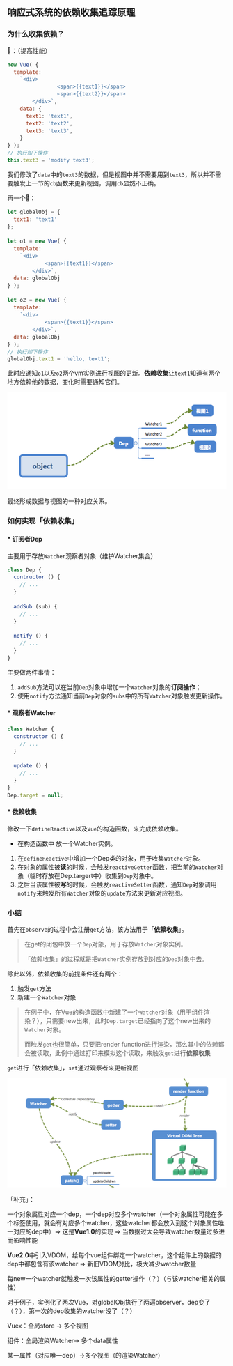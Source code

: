 ## 响应式系统的依赖收集追踪原理



### 为什么收集依赖？

🌰：（提高性能）

```javascript
new Vue( {
  template: 
  	`<div>
				<span>{{text1}}</span>
				<span>{{text2}}</span>
		</div>`,
  	data: {
      text1: 'text1',
      text2: 'text2',
      text3: 'text3',
    }
} );
// 执行如下操作
this.text3 = 'modify text3';
```

我们修改了`data`中的`text3`的数据，但是视图中并不需要用到`text3`，所以并不需要触发上一节的`cb`函数来更新视图，调用`cb`显然不正确。

再一个🌰：

```javascript
let globalObj = {
  text1: 'text1'
};

let o1 = new Vue( {
  template: 
  	`<div>
			<span>{{text1}}</span>
		</div>`,
  data: globalObj
} );

let o2 = new Vue( {
  template: 
  	`<div>
			<span>{{text1}}</span>
		</div>`,
  data: globalObj
} );
// 执行如下操作
globalObj.text1 = 'hello, text1';
```

此时应通知`o1`以及`o2`两个vm实例进行视图的更新。**依赖收集**让`text1`知道有两个地方依赖他的数据，变化时需要通知它们。

![collect.png](./collect.png)

最终形成数据与视图的一种对应关系。



### 如何实现「依赖收集」

#### * 订阅者Dep

主要用于存放`Watcher`观察者对象（维护Watcher集合）

```javascript
class Dep {
  contructor () {
    // ...
  }
  
  addSub (sub) {
    // ...
  }
  
  notify () {
    // ...
  }
}
```

主要做两件事情：

1. `addSub`方法可以在当前`Dep`对象中增加一个`Watcher`对象的**订阅操作**；
2. 使用`notify`方法通知当前`Dep`对象的`subs`中的所有`Watcher`对象触发更新操作。

#### * 观察者Watcher

```javascript
class Watcher {
  constructor () {
    // ...
  }
  
  update () {
    // ...
  }
}
Dep.target = null;
```

#### * 依赖收集

修改一下`defineReactive`以及`Vue`的构造函数，来完成依赖收集。

* 在构造函数中 放一个Watcher实例。

1. 在`defineReactive`中增加一个Dep类的对象，用于收集`Watcher`对象。
2. 在对象的属性被**读**的时候，会触发`reactiveGetter`函数，把当前的`Watcher`对象（临时存放在Dep.targert中）收集到`Dep`对象中。
3. 之后当该属性被**写**的时候，会触发`reactiveSetter`函数，通知`Dep`对象调用`notify`来触发所有`Watcher`对象的`update`方法来更新对应视图。



### 小结

首先在`observe`的过程中会注册`get`方法，该方法用于「**依赖收集**」。

> 在get的闭包中放一个`Dep`对象，用于存放`Watcher`对象实例。
>
> 「依赖收集」的过程就是把`Watcher`实例存放到对应的`Dep`对象中去。

除此以外，依赖收集的前提条件还有两个：

1. 触发`get`方法
2. 新建一个`Watcher`对象

> 在例子中，在Vue的构造函数中新建了一个`Watcher`对象（用于组件渲染？），只需要new出来，此时`Dep.target`已经指向了这个new出来的`Watcher`对象。
>
> 而触发`get`也很简单，只要把render function进行渲染，那么其中的依赖都会被读取，此例中通过打印来模拟这个读取，来触发`get`进行**依赖收集**

`get`进行「依赖收集」，`set`通过观察者来更新视图

![03.png](./03.png)





「补充」：

一个对象属性对应一个dep，一个dep对应多个watcher（一个对象属性可能在多个标签使用，就会有对应多个watcher，这些watcher都会放入到这个对象属性唯一对应的dep中）=> 这是**Vue1.0**的实现 => 当数据过大会导致watcher数量过多进而影响性能

**Vue2.0**中引入VDOM，给每个vue组件绑定一个watcher，这个组件上的数据的dep中都包含有该watcher => 新旧VDOM对比，极大减少watcher数量

每new一个watcher就触发一次该属性的getter操作（？）（与该watcher相关的属性）



对于例子，实例化了两次Vue，对globalObj执行了两遍observer，dep变了（？），第一次的dep收集的watcher没了（？）



Vuex：全局store -> 多个视图

组件：全局渲染Watcher-> 多个data属性

某一属性（对应唯一dep）->多个视图（的渲染Watcher）

